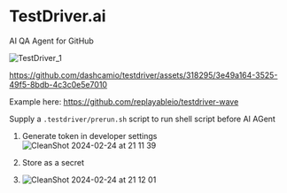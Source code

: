 # TestDriver.ai

AI QA Agent for GitHub

![TestDriver_1](https://github.com/dashcamio/testdriver/assets/318295/2a0ad981-8504-46f0-ad97-60cb6c26f1e7)

https://github.com/dashcamio/testdriver/assets/318295/3e49a164-3525-49f5-8bdb-4c3c0e5e7010








Example here:
https://github.com/replayableio/testdriver-wave

Supply a `.testdriver/prerun.sh` script to run shell script before AI AGent

1. Generate token in developer settings
![CleanShot 2024-02-24 at 21 11 39](https://github.com/replayableio/testdriver-action/assets/318295/b21dd152-c183-4ce0-987f-31c2e511d3e6)

2. Store as a secret
3. ![CleanShot 2024-02-24 at 21 12 01](https://github.com/replayableio/testdriver-action/assets/318295/9e33a4ef-f885-42a1-be19-2139266ab6de)
